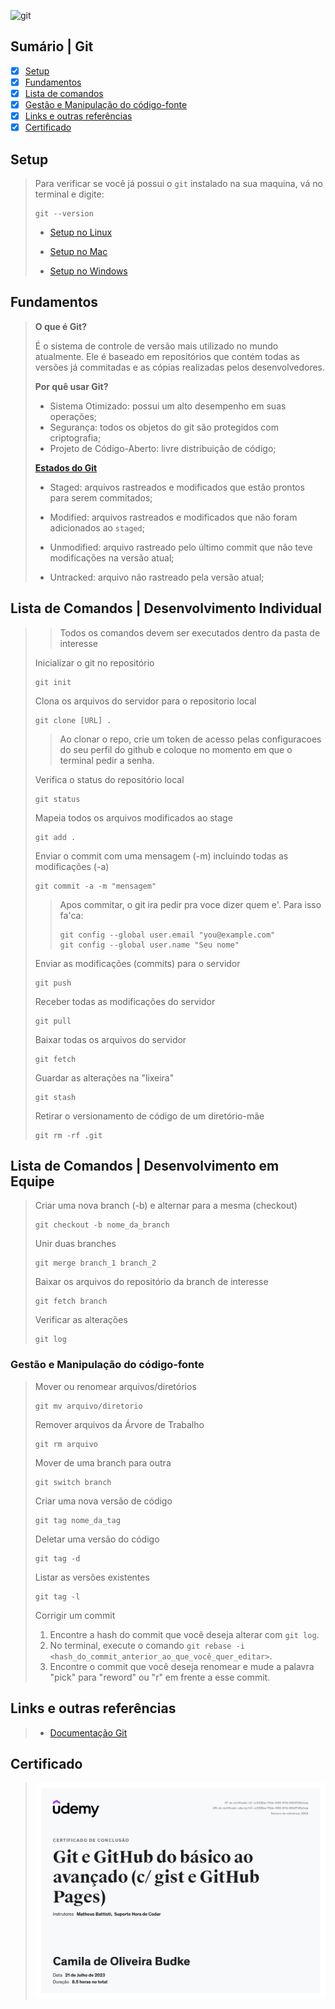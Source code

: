 ![git](https://img.shields.io/badge/git-%23F05033.svg?style=for-the-badge&logo=git&logoColor=white)

## Sumário | Git

- [x] [Setup](#setup)
- [x] [Fundamentos](#fundamentos)
- [x] [Lista de comandos](#lista-de-comandos--desenvolvimento-individual)
- [x] [Gestão e Manipulação do código-fonte](#gestão-e-manipulação-do-código-fonte)
- [x] [Links e outras referências](#links-e-outras-referências)
- [x] [Certificado](#certificado)
      
## Setup

> Para verificar se você já possui o `git` instalado na sua maquina, vá no terminal e digite:
>
>     git --version 
>
> - [Setup no Linux](https://git-scm.com/download/linux)
>
> - [Setup no Mac](https://git-scm.com/download/mac)
>
> - [Setup no Windows](https://git-scm.com/download/windows)

## Fundamentos

> **O que é Git?**
> 
> É o sistema de controle de versão mais utilizado no mundo atualmente. Ele é baseado em repositórios que contém todas as versões já commitadas e as cópias realizadas pelos desenvolvedores.
>
> **Por quê usar Git?**
>
> - Sistema Otimizado: possui um alto desempenho em suas operações;
> - Segurança: todos os objetos do git são protegidos com criptografia;
> - Projeto de Código-Aberto: livre distribuição de código;
>
> **[Estados do Git](https://petcomputacaoufrgs.github.io/intro-ao-git/staging-area.html#:~:text=A%20staging%20area%20%C3%A9%20o,podem%20estar%20em%20quatro%20estados)**
> 
> - Staged: arquivos rastreados e modificados que estão prontos para serem commitados;
>   
> - Modified: arquivos rastreados e modificados que não foram adicionados ao `staged`;
>
> - Unmodified: arquivo rastreado pelo último commit que não teve modificações na versão atual;
>   
> - Untracked: arquivo não rastreado pela versão atual;
>

## Lista de Comandos | Desenvolvimento Individual

> > Todos os comandos devem ser executados dentro da pasta de interesse
>
> Inicializar o git no repositório
>
>     git init
>   
> Clona os arquivos do servidor para o repositorio local
>
>     git clone [URL] .
>
> > Ao clonar o repo, crie um token de acesso pelas configuracoes do seu perfil do github e coloque no momento em que o terminal pedir a senha.
> 
> 
> Verifica o status do repositório local
>
>     git status
>
> Mapeia todos os arquivos modificados ao stage
>
>     git add .
>    
> Enviar o commit com uma mensagem (-m) incluindo todas as modificações (-a)
> 
>     git commit -a -m "mensagem"
> 
> > Apos commitar, o git ira pedir pra voce dizer quem e'. Para isso fa'ca:
> > 
> >     git config --global user.email "you@example.com" 
> >     git config --global user.name "Seu nome" 
> 
> Enviar as modificações (commits) para o servidor
> 
>     git push
> 
> Receber todas as modificações do servidor
> 
>     git pull
>
> Baixar todas os arquivos do servidor
>
>     git fetch
> 
> Guardar as alterações na "lixeira"
>
>     git stash 
> 
> Retirar o versionamento de código de um diretório-mãe
>
>     git rm -rf .git 

## Lista de Comandos | Desenvolvimento em Equipe
> 
> Criar uma nova branch (-b) e alternar para a mesma (checkout)
>
>     git checkout -b nome_da_branch
>
> Unir duas branches
>
>     git merge branch_1 branch_2
>
> Baixar os arquivos do repositório da branch de interesse
>
>     git fetch branch
> 
> Verificar as alterações
>
>     git log

### Gestão e Manipulação do código-fonte
>
> Mover ou renomear arquivos/diretórios
>
>     git mv arquivo/diretorio
>
> Remover arquivos da Árvore de Trabalho
>
>     git rm arquivo
>
> Mover de uma branch para outra
>
>     git switch branch
>
> Criar uma nova versão de código
>
>     git tag nome_da_tag
>
> Deletar uma versão do código
>
>     git tag -d
>
> Listar as versões existentes
>
>     git tag -l
>
> Corrigir um commit
> 
> 1. Encontre a hash do commit que você deseja alterar com `git log`.
> 2. No terminal, execute o comando `git rebase -i <hash_do_commit_anterior_ao_que_você_quer_editar>`.
> 3. Encontre o commit que você deseja renomear e mude a palavra "pick" para "reword" ou "r" em frente a esse commit.
> 

## Links e outras referências
>
> - [Documentação Git](https://git-scm.com/docs/git)
> 

## Certificado
>
> ![certificado](./img/[2023]git_github.jpg)
